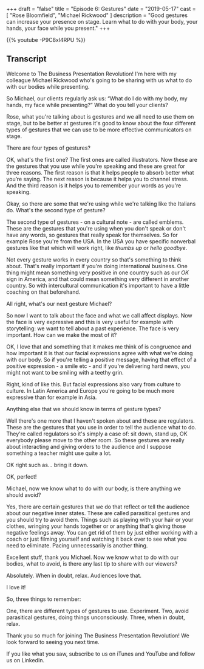 +++
draft 		= "false"
title 		= "Episode 6: Gestures"
date		= "2019-05-17"
cast		= [ "Rose Bloomfield", "Michael Rickwood" ]
description = "Good gestures can increase your presence on stage. Learn what to do with your body, your hands, your face while you present."
+++

{{% youtube -P9C8xl4RPU %}}

## Transcript

Welcome to The Business Presentation Revolution! I'm here with my colleague Michael Rickwood who's going to be sharing with us what to do with our bodies while presenting.

So Michael, our clients regularly ask us: “What do I do
with my body, my hands, my face while presenting?” What do you tell your clients?

Rose, what you're talking about is gestures and we all need to use them on stage, but to be better at gestures it's good to know about the four different types of gestures that
we can use to be more effective communicators on stage. 

There are four types of gestures?

OK, what's the first one? The first ones are called illustrators. Now these are the gestures that you use
while you're speaking and these are great for three reasons. The first reason is that it helps people to absorb better what you’re saying. The next reason is because it helps you to
channel stress. And the third reason is it helps you to remember your words as you're speaking. 

Okay, so there are some that we're using while we're
talking like the Italians do. What's the second type of gesture?

The second type of gestures - on a cultural note - are called emblems. These are the gestures that you're using when you don't speak or don't have any words, so gestures that really speak for
themselves. So for example Rose you're from the USA. In the USA you have specific nonverbal gestures like that which will work right, like *thumbs up* or *hello goodbye*.

Not every gesture works in every country so that's something to think about. That's really important if you're doing international business. One thing might mean something very positive in one country such as our *OK* sign in America, and that could mean something very different in another country. So with intercultural communication it's important to have a little coaching on that beforehand. 

All right, what's our next gesture Michael?

So now I want to talk about the face and what we call affect displays. Now the face is very expressive and this is very useful for example with storytelling: we want to tell about a
past experience. The face is very important. How can we make the most of it?

OK, I love that and something that it makes me think of is congruence and how important it is that our facial expressions agree with what we're doing with our body. So if you're telling a positive message, having that effect of a positive expression - a smile etc - and if you're delivering hard news, you might not want to be smiling with a teethy grin.

Right, kind of like this. But facial expressions also
vary from culture to culture. In Latin America and Europe you're going to be much more expressive than for example in Asia.

Anything else that we should know in terms of gesture types? 

Well there's one more that I haven't spoken about and these are regulators. These are the gestures that you use in order to tell
the audience what to do. They're called regulators so it's simply a case of: sit down, stand up, OK everybody please move to the other room. So these gestures are really about interacting and giving orders to the audience and I suppose something a teacher might use quite a lot.

OK right such as… bring it down.

OK, perfect!

Michael, now we know what to do with our body, is there anything we should avoid?

Yes, there are certain gestures that we do that reflect or tell the audience about our negative inner states. These are called parasitical gestures and you should try to avoid them. Things
such as playing with your hair or your clothes, wringing your hands together or or anything that's giving those negative feelings away. You can get rid of them by just either working with a coach or just filming yourself and watching it back over to see what you need to eliminate. Pacing unnecessarily is another thing.

Excellent stuff, thank you Michael. Now we know what to do with our bodies, what to avoid, is there any last tip to share with our viewers? 

Absolutely.
When in doubt, relax.
Audiences love that. 

I love it! 

So, three things to remember:

One, there are different types of gestures to use. Experiment. 
Two, avoid parasitical gestures, doing things unconsciously.
Three, when in doubt, relax.

Thank you so much for joining The Business Presentation Revolution! We look forward to seeing you next time.

If you like what you saw, subscribe to us
on iTunes and YouTube and follow us on LinkedIn.
